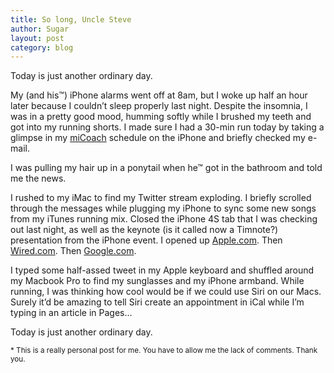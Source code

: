 ```yaml
---
title: So long, Uncle Steve
author: Sugar
layout: post
category: blog
---
```

Today is just another ordinary day.

My (and his™) iPhone alarms went off at 8am, but I woke up half an hour later because I couldn&#8217;t sleep properly last night. Despite the insomnia, I was in a pretty good mood, humming softly while I brushed my teeth and got into my running shorts. I made sure I had a 30-min run today by taking a glimpse in my [miCoach][1] schedule on the iPhone and briefly checked my e-mail.

I was pulling my hair up in a ponytail when he™ got in the bathroom and told me the news.

I rushed to my iMac to find my Twitter stream exploding. I briefly scrolled through the messages while plugging my iPhone to sync some new songs from my iTunes running mix. Closed the iPhone 4S tab that I was checking out last night, as well as the keynote (is it called now a Timnote?) presentation from the iPhone event. I opened up [Apple.com][2]. Then [Wired.com][3]. Then [Google.com][4].

I typed some half-assed tweet in my Apple keyboard and shuffled around my Macbook Pro to find my sunglasses and my iPhone armband. While running, I was thinking how cool would be if we could use Siri on our Macs. Surely it&#8217;d be amazing to tell Siri create an appointment in iCal while I&#8217;m typing in an article in Pages&#8230;

Today is just another ordinary day.

<small>* This is a really personal post for me. You have to allow me the lack of comments. Thank you.</small>

 [1]: http://www.micoach.com
 [2]: http://www.apple.com
 [3]: http://www.wired.com
 [4]: http://www.google.com
